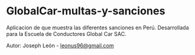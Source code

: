 # GlobalCar-multas-y-sanciones
Aplicacion de que muestra las diferentes sanciones en Perú.
Desarrollada para la Escuela de Conductores Global Car SAC.

Autor: Joseph León - leonus96@gmail.com
